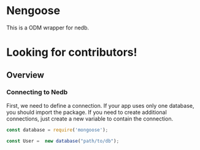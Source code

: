 # Nengoose

This is a ODM wrapper for nedb.

# Looking for contributors!


## Overview

### Connecting to Nedb

First, we need to define a connection. If your app uses only one database, you should import the package. If you need to create additional connections, just create a new variable to contain the connection.

```js
const database = require('mongoose');

const User =  new database("path/to/db");
```
